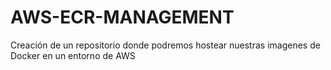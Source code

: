 # AWS-ECR-MANAGEMENT
Creación de un repositorio donde podremos hostear nuestras imagenes de Docker en un entorno de AWS
